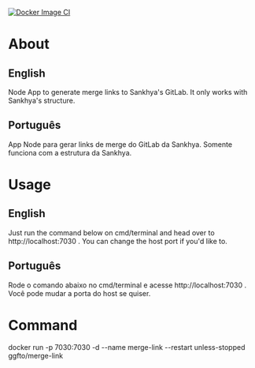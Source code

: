[![Docker Image CI](https://github.com/ggfto/merge-link/actions/workflows/docker-image.yml/badge.svg)](https://github.com/ggfto/merge-link/actions/workflows/docker-image.yml)

# About
## English
Node App to generate merge links to Sankhya's GitLab. It only works with Sankhya's structure.

## Português
App Node para gerar links de merge do GitLab da Sankhya. Somente funciona com a estrutura da Sankhya.

# Usage

## English
Just run the command below on cmd/terminal and head over to http://localhost:7030 . You can change the host port if you'd like to.

## Português
Rode o comando abaixo no cmd/terminal e acesse http://localhost:7030 . Você pode mudar a porta do host se quiser.

# Command
docker run -p 7030:7030 -d --name merge-link --restart unless-stopped ggfto/merge-link
